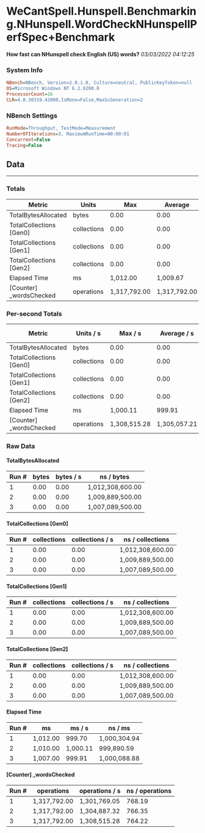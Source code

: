 ﻿# WeCantSpell.Hunspell.Benchmarking.NHunspell.WordCheckNHunspellPerfSpec+Benchmark
__How fast can NHunspell check English (US) words?__
_03/03/2022 04:12:25_
### System Info
```ini
NBench=NBench, Version=2.0.1.0, Culture=neutral, PublicKeyToken=null
OS=Microsoft Windows NT 6.2.9200.0
ProcessorCount=16
CLR=4.0.30319.42000,IsMono=False,MaxGcGeneration=2
```

### NBench Settings
```ini
RunMode=Throughput, TestMode=Measurement
NumberOfIterations=3, MaximumRunTime=00:00:01
Concurrent=False
Tracing=False
```

## Data
-------------------

### Totals
|          Metric |           Units |             Max |         Average |             Min |          StdDev |
|---------------- |---------------- |---------------- |---------------- |---------------- |---------------- |
|TotalBytesAllocated |           bytes |            0.00 |            0.00 |            0.00 |            0.00 |
|TotalCollections [Gen0] |     collections |            0.00 |            0.00 |            0.00 |            0.00 |
|TotalCollections [Gen1] |     collections |            0.00 |            0.00 |            0.00 |            0.00 |
|TotalCollections [Gen2] |     collections |            0.00 |            0.00 |            0.00 |            0.00 |
|    Elapsed Time |              ms |        1,012.00 |        1,009.67 |        1,007.00 |            2.52 |
|[Counter] _wordsChecked |      operations |    1,317,792.00 |    1,317,792.00 |    1,317,792.00 |            0.00 |

### Per-second Totals
|          Metric |       Units / s |         Max / s |     Average / s |         Min / s |      StdDev / s |
|---------------- |---------------- |---------------- |---------------- |---------------- |---------------- |
|TotalBytesAllocated |           bytes |            0.00 |            0.00 |            0.00 |            0.00 |
|TotalCollections [Gen0] |     collections |            0.00 |            0.00 |            0.00 |            0.00 |
|TotalCollections [Gen1] |     collections |            0.00 |            0.00 |            0.00 |            0.00 |
|TotalCollections [Gen2] |     collections |            0.00 |            0.00 |            0.00 |            0.00 |
|    Elapsed Time |              ms |        1,000.11 |          999.91 |          999.70 |            0.21 |
|[Counter] _wordsChecked |      operations |    1,308,515.28 |    1,305,057.21 |    1,301,769.05 |        3,376.33 |

### Raw Data
#### TotalBytesAllocated
|           Run # |           bytes |       bytes / s |      ns / bytes |
|---------------- |---------------- |---------------- |---------------- |
|               1 |            0.00 |            0.00 |1,012,308,600.00 |
|               2 |            0.00 |            0.00 |1,009,889,500.00 |
|               3 |            0.00 |            0.00 |1,007,089,500.00 |

#### TotalCollections [Gen0]
|           Run # |     collections | collections / s |ns / collections |
|---------------- |---------------- |---------------- |---------------- |
|               1 |            0.00 |            0.00 |1,012,308,600.00 |
|               2 |            0.00 |            0.00 |1,009,889,500.00 |
|               3 |            0.00 |            0.00 |1,007,089,500.00 |

#### TotalCollections [Gen1]
|           Run # |     collections | collections / s |ns / collections |
|---------------- |---------------- |---------------- |---------------- |
|               1 |            0.00 |            0.00 |1,012,308,600.00 |
|               2 |            0.00 |            0.00 |1,009,889,500.00 |
|               3 |            0.00 |            0.00 |1,007,089,500.00 |

#### TotalCollections [Gen2]
|           Run # |     collections | collections / s |ns / collections |
|---------------- |---------------- |---------------- |---------------- |
|               1 |            0.00 |            0.00 |1,012,308,600.00 |
|               2 |            0.00 |            0.00 |1,009,889,500.00 |
|               3 |            0.00 |            0.00 |1,007,089,500.00 |

#### Elapsed Time
|           Run # |              ms |          ms / s |         ns / ms |
|---------------- |---------------- |---------------- |---------------- |
|               1 |        1,012.00 |          999.70 |    1,000,304.94 |
|               2 |        1,010.00 |        1,000.11 |      999,890.59 |
|               3 |        1,007.00 |          999.91 |    1,000,088.88 |

#### [Counter] _wordsChecked
|           Run # |      operations |  operations / s | ns / operations |
|---------------- |---------------- |---------------- |---------------- |
|               1 |    1,317,792.00 |    1,301,769.05 |          768.19 |
|               2 |    1,317,792.00 |    1,304,887.32 |          766.35 |
|               3 |    1,317,792.00 |    1,308,515.28 |          764.22 |


